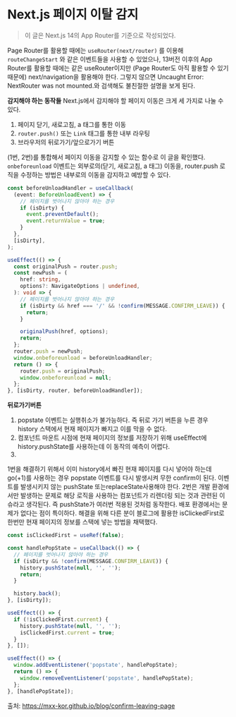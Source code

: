 # Next.js 페이지 이탈 감지
> 이 글은 Next.js 14의 App Router를 기준으로 작성되었다.

Page Router를 활용할 때에는 `useRouter(next/router)` 를 이용해 `routeChangeStart` 와 같은 이벤트들을 사용할 수 있었으나,
13버전 이후의 App Router를 활용할 때에는 같은 useRouter이지만 (Page Router도 아직 활용할 수 있기 때문에) next/navigation을 활용해야 한다.
그렇지 않으면  Uncaught Error: NextRouter was not mounted.와 검색해도 불친절한 설명을 보게 된다.

**감지해야 하는 동작들**
Next.js에서 감지해야 할 페이지 이동은 크게 세 가지로 나눌 수 있다.

1. 페이지 닫기, 새로고침, a 태그를 통한 이동
3. `router.push()` 또는 `Link` 태그를 통한 내부 라우팅
3. 브라우저의 뒤로가기/앞으로가기 버튼

(1번, 2번)를 통합해서 페이지 이동을 감지할 수 있는 함수로 이 글을 확인했다. 
`onbeforeunload` 이벤트는 외부로의(닫기, 새로고침, a 태그) 이동을, router.push 로직을 수정하는 방법은 내부로의 이동을 감지하고 예방할 수 있다.

```typescript
const beforeUnloadHandler = useCallback(
  (event: BeforeUnloadEvent) => {
    // 페이지를 벗어나지 않아야 하는 경우
    if (isDirty) {
      event.preventDefault();
      event.returnValue = true;
    }
  },
  [isDirty],
);

useEffect(() => {
  const originalPush = router.push;
  const newPush = (
    href: string,
    options?: NavigateOptions | undefined,
  ): void => {
    // 페이지를 벗어나지 않아야 하는 경우
    if (isDirty && href === '/' && !confirm(MESSAGE.CONFIRM_LEAVE)) {
      return;
    }

    originalPush(href, options);
    return;
  };
  router.push = newPush;
  window.onbeforeunload = beforeUnloadHandler;
  return () => {
    router.push = originalPush;
    window.onbeforeunload = null;
  };
}, [isDirty, router, beforeUnloadHandler]);
```

**뒤로가기버튼**
1. popstate 이벤트는 실행취소가 불가능하다. 즉 뒤로 가기 버튼을 누른 경우  history 스택에서 현재 페이지가 빠지고 이를 막을 수 없다.
2. 컴포넌트 마운트 시점에 현재 페이지의 정보를 저장하기 위해 useEffect에  history.pushState를 사용하는데 이 동작의 예측이 어렵다.
3. 
1번을 해결하기 위해서 이미 history에서 빠진 현재 페이지를 다시 넣어야 하는데  go(+1)를 사용하는 경우 popstate 이벤트를 다시 발생시켜 무한 confirm이 된다.
이벤트를 발생시키지 않는 pushState 또는replaceState사용해야 한다.
2번은 개발 환경에서만 발생하는 문제로 해당 로직을 사용하는 컴포넌트가 리렌더링 되는 것과 관련된 이슈라고 생각된다. 즉 pushState가 여러번 적용된 것처럼 동작한다.
배포 환경에서는 문제가 없다는 점이 특이하다.  해결을 위해 다른 분이 블로그에 활용한 isClickedFirst로 한번만 현재 페이지의 정보를 스택에 넣는 방법을 채택했다.

```typescript
const isClickedFirst = useRef(false);

const handlePopState = useCallback(() => {
  // 페이지를 벗어나지 않아야 하는 경우
  if (isDirty && !confirm(MESSAGE.CONFIRM_LEAVE)) {
    history.pushState(null, '', '');
    return;
  }

  history.back();
}, [isDirty]);

useEffect(() => {
  if (!isClickedFirst.current) {
    history.pushState(null, '', '');
    isClickedFirst.current = true;
  }
}, []);

useEffect(() => {
  window.addEventListener('popstate', handlePopState);
  return () => {
    window.removeEventListener('popstate', handlePopState);
  };
}, [handlePopState]);
```

출처: https://mxx-kor.github.io/blog/confirm-leaving-page
